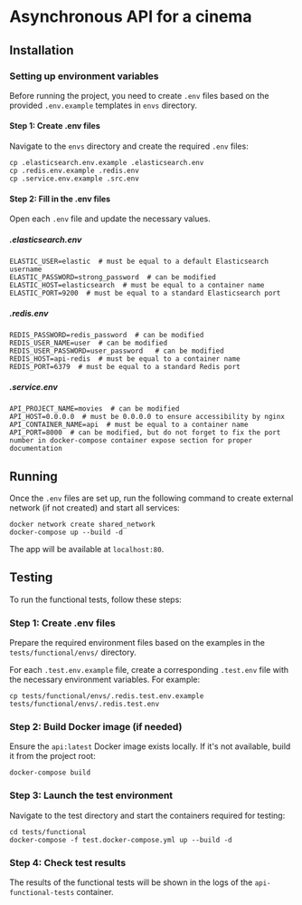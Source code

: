 # Asynchronous API for a cinema

## Installation

### Setting up environment variables

Before running the project, you need to create `.env` files based on the provided `.env.example` templates in `envs` directory.

#### Step 1: Create .env files

Navigate to the `envs` directory and create the required `.env` files:

    cp .elasticsearch.env.example .elasticsearch.env
    cp .redis.env.example .redis.env
    cp .service.env.example .src.env

#### Step 2: Fill in the .env files

Open each `.env` file and update the necessary values.

##### .elasticsearch.env

    ELASTIC_USER=elastic  # must be equal to a default Elasticsearch username
    ELASTIC_PASSWORD=strong_password  # can be modified
    ELASTIC_HOST=elasticsearch  # must be equal to a container name
    ELASTIC_PORT=9200  # must be equal to a standard Elasticsearch port


##### .redis.env

    REDIS_PASSWORD=redis_password  # can be modified
    REDIS_USER_NAME=user  # can be modified
    REDIS_USER_PASSWORD=user_password   # can be modified
    REDIS_HOST=api-redis  # must be equal to a container name
    REDIS_PORT=6379  # must be equal to a standard Redis port

##### .service.env

    API_PROJECT_NAME=movies  # can be modified
    API_HOST=0.0.0.0  # must be 0.0.0.0 to ensure accessibility by nginx
    API_CONTAINER_NAME=api  # must be equal to a container name
    API_PORT=8000  # can be modified, but do not forget to fix the port number in docker-compose container expose section for proper documentation

## Running

Once the `.env` files are set up, run the following command to create external network (if not created) and start all services:

    docker network create shared_network
    docker-compose up --build -d

The app will be available at `localhost:80`.

## Testing

To run the functional tests, follow these steps:

### Step 1: Create .env files
Prepare the required environment files based on the examples in the `tests/functional/envs/` directory.

For each `.test.env.example` file, create a corresponding `.test.env` file with the necessary environment variables. For example:


    cp tests/functional/envs/.redis.test.env.example tests/functional/envs/.redis.test.env


### Step 2: Build Docker image (if needed)
Ensure the `api:latest` Docker image exists locally. If it's not available, build it from the project root:

    docker-compose build

### Step 3: Launch the test environment

Navigate to the test directory and start the containers required for testing:

    cd tests/functional
    docker-compose -f test.docker-compose.yml up --build -d

### Step 4: Check test results

The results of the functional tests will be shown in the logs of the `api-functional-tests` container.
